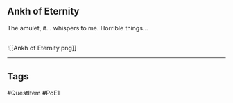 ## Ankh of Eternity
The amulet, it... whispers to me. Horrible things...
## 
![[Ankh of Eternity.png]]

---
## Tags
#QuestItem
#PoE1